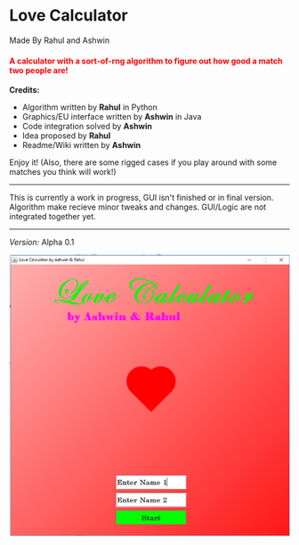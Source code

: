# Love Calculator
Made By Rahul and Ashwin

<h4 style = "color:red"> A calculator with a sort-of-rng algorithm to figure out how good a match two people are! </h1>

<strong> Credits: </strong>
<ul> 
 <li> Algorithm written by <strong>Rahul</strong> in Python </li>

 <li> Graphics/EU interface written by <strong>Ashwin</strong> in Java </li>
 
 <li> Code integration solved by <strong>Ashwin</strong></li>

 <li> Idea proposed by <strong>Rahul</strong> </li>
 
 <li> Readme/Wiki written by <strong>Ashwin</strong></li>
</ul>

Enjoy it!
(Also, there are some rigged cases if you play around with some matches you think will work!)
<hr>

This is currently a work in progress, GUI isn't finished or in final version. Algorithm make recieve minor tweaks and changes. GUI/Logic are not integrated together yet. 
<hr>

<em> Version: </em> Alpha 0.1


<img src="https://github.com/rahulaggarwal965/Love_Calculator_rigged/blob/master/Love%20Calculator%20Graphics/Example.PNG" />
